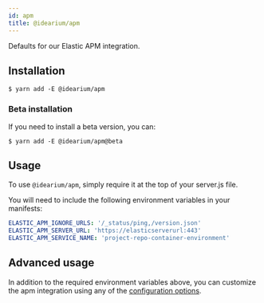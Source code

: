 ```yaml
---
id: apm
title: @idearium/apm
---
```


Defaults for our Elastic APM integration.

## Installation

```shell
$ yarn add -E @idearium/apm
```

### Beta installation

If you need to install a beta version, you can:

```shell
$ yarn add -E @idearium/apm@beta
```

## Usage

To use `@idearium/apm`, simply require it at the top of your server.js file.

You will need to include the following environment variables in your manifests:

```yaml
ELASTIC_APM_IGNORE_URLS: '/_status/ping,/version.json'
ELASTIC_APM_SERVER_URL: 'https://elasticserverurl:443'
ELASTIC_APM_SERVICE_NAME: 'project-repo-container-environment'
```

## Advanced usage

In addition to the required environment variables above, you can customize the apm integration using any of the  [configuration options](https://www.elastic.co/guide/en/apm/agent/nodejs/current/configuration.html).
